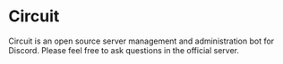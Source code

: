 # Circuit
Circuit is an open source server management and administration bot for Discord. Please feel free to ask questions in the official server.
